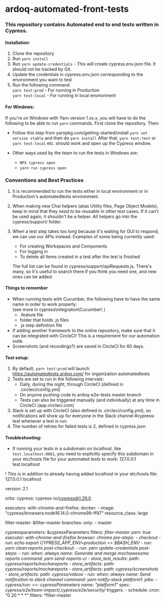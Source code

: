 # ardoq-automated-front-tests

### This repository contains Automated end to end tests written in Cypress.

#### Installation:

1. Clone the repository
2. Run `yarn install`
3. Run `yarn update-credentials` - This will create cypress.env.json file. It should not be tracked by Git.
4. Update the credentials in cypress.env.json corresponding to the environment you want to test
5. Run the following command:  
    `yarn test:prod` - For running in Production  
    `yarn test:local` - For running in local environment

#### For Windows:
If you're on Windows with Yarn version 1.xx.x, you will have to do the following to be able to run `yarn` commands.
First clone the repository. Then:

* Follow this step from yarnpkg.com/getting-started/install
`yarn set version stable`
and then do
`yarn install`
After that, `yarn test:test` or `yarn test:local` etc. should work and open up the Cypress window.

* Other ways used by the team to run the tests in Windows are:
    * `NPX cypress open`
    * `yarn run cypress open`

### Conventions and Best Practices

1. It is recommended to run the tests either in local environment or in Production's automatedtests environment.
2. When making new Chai helpers (alias Utility files, Page Object Models), keep in mind that they *need to be reusable* in other test cases. If it can't be used again, it shouldn't be a helper. All helpers go into the cypress/support/ folder.
3. When a test step takes too long because it's waiting for GUI to respond, we can use our APIs instead. Examples of some being currently used:
    * For creating Workspaces and Components
    * For logging in
    * To delete all items created in a test after the test is finished

    The full list can be found in cypress/support/apiRequests.js. There's many, so it's useful to search there if you think you need one, and new ones can be added.

#### Things to remember

* When running tests with Cucumber, the following have to have the same name in order to work properly:  
(see more in cypress\integration\Cucumber\ )
    * .feature file
    * folder that holds .js files
    * .js step definition file
* If adding another framework to the online repository, make sure that it can be integrated with CircleCI! This is a requirement for our automation suite.
* Screenshots (and recordings?) are saved in CircleCI for 60 days.

#### Test setup:

1. By default, `yarn test:prod` will launch https://automatedtests.ardoq.com/ for organization automatedtests
2. Tests are set to run in the following intervals:
    * Daily, during the night, through CircleCI (defined in .circleci/config.yml)
    * On anyone pushing code to ardoq-e2e-tests master branch
    * Tests can also be triggered manually (and individually) at any time in CircleCI (app.circleci.com)
3. Slack is set up with CircleCI (also defined in .circleci/config.yml), so notifications will show up for everyone in the Slack channel #cypress-test whenever a test is run.
4. The number of retries for failed tests is 2, defined in cypress.json

#### Troubleshooting:
- If running your tests in a subdomain on localhost, like `test.localhost:8081`, you need to explicitly specify this subdomain in your etc/hosts file for your automated tests to work:
127.0.0.1 test.localhost

! This is in addition to already having added localhost in your etc/hosts file:
127.0.0.1 localhost

version: 2.1

orbs:
  cypress: cypress-io/cypress@1.29.0

executors:
  with-chrome-and-firefox:
    docker:
      - image: "cypress/browsers:node16.14.0-chrome99-ff97"
    resource_class: large

filter-master: &filter-master
  branches:
    only:
      - master

cypressparameters: &cypressParameters
  filters: *filter-master
  yarn: true
  executor: with-chrome-and-firefox
  browser: chrome
  pre-steps:
    - checkout
    - run: echo export CYPRESS_APP_ENV=production >> $BASH_ENV
    - run: yarn clean:reports
  post-checkout:
    - run: yarn update-credentials
  post-steps:
    - run:
        when: always
        name: Generate and merge mochawesome reports
        command: yarn send-reports-ci
    - store_test_results:
        path: cypress/reports/mochareports
    - store_artifacts:
        path: cypress/reports/mochareports
    - store_artifacts:
        path: cypress/screenshots
    - store_artifacts:
        path: cypress/videos
    - run:
        when: always
        name: Send notification to slack channel
        command: yarn notify-slack
 platform1:
    jobs:
      - cypress/run:
          <<: *cypressParameters
          name: "platform1"
          spec: cypress/e2e/team-impact/*,cypress/e2e/security/*
    triggers:
      - schedule:
          cron: "0 20 * * *"
          filters: *filter-master